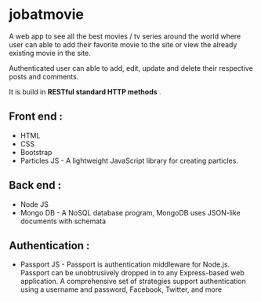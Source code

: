# jobatmovie
A web app to see all the best movies / tv series around the world where user can able to add their favorite movie to the site or view the already existing movie in the site.

Authenticated user can able to add, edit, update and delete their respective posts and comments.

It is build in **RESTful standard HTTP methods** .

## Front end :
- HTML 
- CSS 
- Bootstrap 
- Particles JS - A lightweight JavaScript library for creating particles.

## Back end :
- Node JS 
- Mongo DB - A NoSQL database program, MongoDB uses JSON-like documents with schemata

## Authentication :
- Passport JS - Passport is authentication middleware for Node.js. Passport can be unobtrusively dropped in to any Express-based web application. A comprehensive set of strategies support authentication using a username and password, Facebook, Twitter, and more
